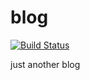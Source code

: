 # blog

[![Build Status](https://travis-ci.org/dryyun/blog.svg?branch=master)](https://travis-ci.org/dryyun/blog)

just another blog


